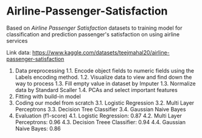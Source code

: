 # Airline-Passenger-Satisfaction

Based on _Airline Passenger Satisfaction_ datasets to training model for classification and prediction passenger's satisfaction on using airline services

Link data: https://www.kaggle.com/datasets/teejmahal20/airline-passenger-satisfaction

1. Data preprocessing
  1.1. Encode object fields to numeric fields using the Labels encoding method.
  1.2. Visualize data to view and find down the way to process 
  1.3. Fill empty value in dataset by Imputer
  1.3. Normalize data by Standard Scaller
  1.4. PCAs and select important features
2. Fitting with build-in model
3. Coding our model from scratch
  3.1. Logistic Regression
  3.2. Multi Layer Perceptrons
  3.3. Decision Tree Classifier
  3.4. Gaussian Naive Bayes
4. Evaluation (f1-score)
  4.1. Logistic Regression:       0.87
  4.2. Multi Layer Perceptrons:   0.96
  4.3. Decision Treee Classifier: 0.94
  4.4. Gaussian Naive Bayes:      0.86
